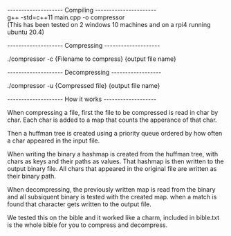 -------------------- Compiling ----------------------  
g++ -std=c++11 main.cpp -o compressor  
(This has been tested on 2 windows 10 machines and on a rpi4 running ubuntu 20.4)  

-------------------- Compressing --------------------  

./compressor -c {Filename to compress} {output file name}  


-------------------- Decompressing ------------------  

./compressor -u {Compressed file} {output file name}  


-------------------- How it works -------------------  

When compressing a file, first the file to be compressed is read in char by char.
Each char is added to a map that counts the apperance of that char.

Then a huffman tree is created using a priority queue ordered by how often a char appeared in the input file.

When writing the binary a hashmap is created from the huffman tree, with chars as keys and their paths as values.
That hashmap is then written to the output binary file.
All chars that appeared in the original file are written as their binary path.

When decompressing, the previously written map is read from the binary and all subsiquent binary is tested with the created map.
when a match is found that character gets written to the output file.

We tested this on the bible and it worked like a charm, included in bible.txt is the whole bible for you to compress and decompress.

